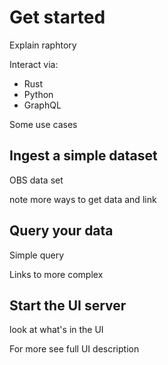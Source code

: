 # Get started

Explain raphtory

Interact via:

- Rust
- Python
- GraphQL

Some use cases

## Ingest a simple dataset

OBS data set

note more ways to get data and link

## Query your data

Simple query 

Links to more complex

## Start the UI server

look at what's in the UI

For more see full UI description 
